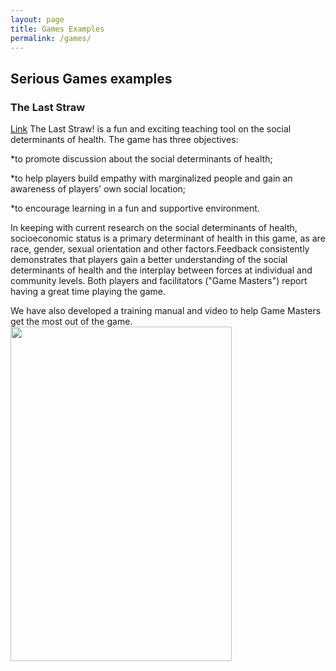 ```yaml
---
layout: page
title: Games Examples
permalink: /games/
---
```


## Serious Games examples

### The Last Straw
[Link](http://www.thelaststraw.ca/)
The Last Straw! is a fun and exciting teaching tool on the social determinants of health. The game has three objectives:

*to promote discussion about the social determinants of health;

*to help players build empathy with marginalized people and gain an awareness of players' own social location;

*to encourage learning in a fun and supportive environment.

In keeping with current research on the social determinants of health, socioeconomic status is a primary determinant of health in this game, as are race, gender, sexual orientation and other factors.Feedback consistently demonstrates that players gain a better understanding of the social determinants of health and the interplay between forces at individual and community levels.  Both players and facilitators ("Game Masters") report having a great time playing the game.

We have also developed a training manual and video to help Game Masters get the most out of the game.
<img src="http://www.thelaststraw.ca/attachments/Image/TLS-Board.gif" width=354px height=535px>


